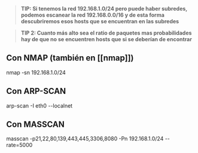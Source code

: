 >**TIP: Si tenemos la red 192.168.1.0/24 pero puede haber subredes, podemos escanear la red 192.168.0.0/16 y de esta forma descubriremos esos hosts que se encuentran en las subredes**

>**TIP 2: Cuanto más alto sea el ratio de paquetes mas probabilidades hay de que no se encuentren hosts que si se deberían de encontrar**

## Con NMAP (también en [[nmap]])
nmap -sn 192.168.1.0/24

## Con ARP-SCAN
arp-scan -I eth0 --localnet

## Con MASSCAN
masscan -p21,22,80,139,443,445,3306,8080 -Pn 192.168.1.0/24 --rate=5000